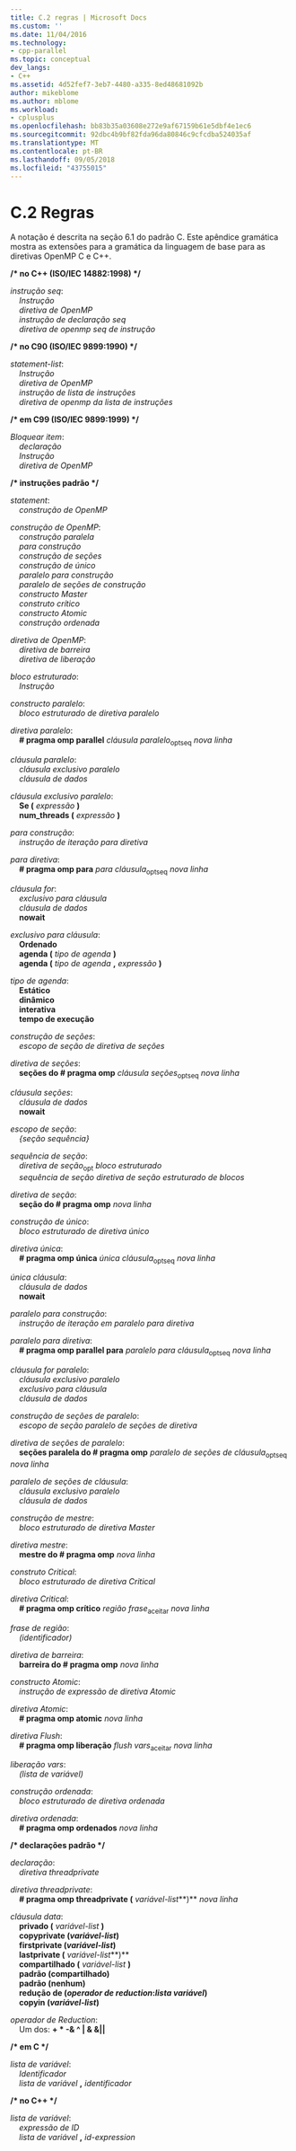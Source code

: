 ```yaml
---
title: C.2 regras | Microsoft Docs
ms.custom: ''
ms.date: 11/04/2016
ms.technology:
- cpp-parallel
ms.topic: conceptual
dev_langs:
- C++
ms.assetid: 4d52fef7-3eb7-4480-a335-8ed48681092b
author: mikeblome
ms.author: mblome
ms.workload:
- cplusplus
ms.openlocfilehash: bb83b35a03608e272e9af67159b61e5dbf4e1ec6
ms.sourcegitcommit: 92dbc4b9bf82fda96da80846c9cfcdba524035af
ms.translationtype: MT
ms.contentlocale: pt-BR
ms.lasthandoff: 09/05/2018
ms.locfileid: "43755015"
---
```

# <a name="c2-rules"></a>C.2 Regras
A notação é descrita na seção 6.1 do padrão C. Este apêndice gramática mostra as extensões para a gramática da linguagem de base para as diretivas OpenMP C e C++.

**/\* no C++ (ISO/IEC 14882:1998) \*/**

*instrução seq*:<br/>
&nbsp;&nbsp;&nbsp;&nbsp;*Instrução*<br/>
&nbsp;&nbsp;&nbsp;&nbsp;*diretiva de OpenMP*<br/>
&nbsp;&nbsp;&nbsp;&nbsp;*instrução de declaração seq*<br/>
&nbsp;&nbsp;&nbsp;&nbsp;*diretiva de openmp seq de instrução*

**/\* no C90 (ISO/IEC 9899:1990) \*/**

*statement-list*:<br/>
&nbsp;&nbsp;&nbsp;&nbsp;*Instrução*<br/>
&nbsp;&nbsp;&nbsp;&nbsp;*diretiva de OpenMP*<br/>
&nbsp;&nbsp;&nbsp;&nbsp;*instrução de lista de instruções*<br/>
&nbsp;&nbsp;&nbsp;&nbsp;*diretiva de openmp da lista de instruções*

**/\* em C99 (ISO/IEC 9899:1999) \*/**

*Bloquear item*:<br/>
&nbsp;&nbsp;&nbsp;&nbsp;*declaração*<br/>
&nbsp;&nbsp;&nbsp;&nbsp;*Instrução*<br/>
&nbsp;&nbsp;&nbsp;&nbsp;*diretiva de OpenMP*

**/\* instruções padrão \*/**

*statement*:<br/>
&nbsp;&nbsp;&nbsp;&nbsp;*construção de OpenMP*

*construção de OpenMP*:<br/>
&nbsp;&nbsp;&nbsp;&nbsp;*construção paralela*<br/>
&nbsp;&nbsp;&nbsp;&nbsp;*para construção*<br/>
&nbsp;&nbsp;&nbsp;&nbsp;*construção de seções*<br/>
&nbsp;&nbsp;&nbsp;&nbsp;*construção de único*<br/>
&nbsp;&nbsp;&nbsp;&nbsp;*paralelo para construção*<br/>
&nbsp;&nbsp;&nbsp;&nbsp;*paralelo de seções de construção*<br/>
&nbsp;&nbsp;&nbsp;&nbsp;*constructo Master*<br/>
&nbsp;&nbsp;&nbsp;&nbsp;*construto crítico*<br/>
&nbsp;&nbsp;&nbsp;&nbsp;*constructo Atomic*<br/>
&nbsp;&nbsp;&nbsp;&nbsp;*construção ordenada*

*diretiva de OpenMP*:<br/>
&nbsp;&nbsp;&nbsp;&nbsp;*diretiva de barreira*<br/>
&nbsp;&nbsp;&nbsp;&nbsp;*diretiva de liberação*

*bloco estruturado*:<br/>
&nbsp;&nbsp;&nbsp;&nbsp;*Instrução*

*constructo paralelo*:<br/>
&nbsp;&nbsp;&nbsp;&nbsp;*bloco estruturado de diretiva paralelo*

*diretiva paralelo*:<br/>
&nbsp;&nbsp;&nbsp;&nbsp;**# pragma omp parallel** *cláusula paralelo*<sub>optseq</sub> *nova linha*

*cláusula paralelo*:<br/>
&nbsp;&nbsp;&nbsp;&nbsp;*cláusula exclusivo paralelo*<br/>
&nbsp;&nbsp;&nbsp;&nbsp;*cláusula de dados*

*cláusula exclusivo paralelo*:<br/>
&nbsp;&nbsp;&nbsp;&nbsp;**Se (** *expressão* **)**<br/>
&nbsp;&nbsp;&nbsp;&nbsp;**num_threads (** *expressão* **)**

*para construção*:<br/>
&nbsp;&nbsp;&nbsp;&nbsp;*instrução de iteração para diretiva*

*para diretiva*:<br/>
&nbsp;&nbsp;&nbsp;&nbsp;**# pragma omp para** *para cláusula*<sub>optseq</sub> *nova linha*

*cláusula for*:<br/>
&nbsp;&nbsp;&nbsp;&nbsp;*exclusivo para cláusula*<br/>
&nbsp;&nbsp;&nbsp;&nbsp;*cláusula de dados*<br/>
&nbsp;&nbsp;&nbsp;&nbsp;**nowait**

*exclusivo para cláusula*:<br/>
&nbsp;&nbsp;&nbsp;&nbsp;**Ordenado**<br/>
&nbsp;&nbsp;&nbsp;&nbsp;**agenda (** *tipo de agenda* **)**<br/>
&nbsp;&nbsp;&nbsp;&nbsp;**agenda (** *tipo de agenda* **,** *expressão* **)**

*tipo de agenda*:<br/>
&nbsp;&nbsp;&nbsp;&nbsp;**Estático**<br/>
&nbsp;&nbsp;&nbsp;&nbsp;**dinâmico**<br/>
&nbsp;&nbsp;&nbsp;&nbsp;**interativa**<br/>
&nbsp;&nbsp;&nbsp;&nbsp;**tempo de execução**

*construção de seções*:<br/>
&nbsp;&nbsp;&nbsp;&nbsp;*escopo de seção de diretiva de seções*

*diretiva de seções*:<br/>
&nbsp;&nbsp;&nbsp;&nbsp;**seções do # pragma omp** *cláusula seções*<sub>optseq</sub> *nova linha*

*cláusula seções*:<br/>
&nbsp;&nbsp;&nbsp;&nbsp;*cláusula de dados*<br/>
&nbsp;&nbsp;&nbsp;&nbsp;**nowait**

*escopo de seção*:<br/>
&nbsp;&nbsp;&nbsp;&nbsp;*{seção sequência}*

*sequência de seção*:<br/>
&nbsp;&nbsp;&nbsp;&nbsp;*diretiva de seção*<sub>opt</sub> *bloco estruturado*<br/>
&nbsp;&nbsp;&nbsp;&nbsp;*sequência de seção diretiva de seção estruturado de blocos*

*diretiva de seção*:<br/>
&nbsp;&nbsp;&nbsp;&nbsp;**seção do # pragma omp** *nova linha*

*construção de único*:<br/>
&nbsp;&nbsp;&nbsp;&nbsp;*bloco estruturado de diretiva único*

*diretiva única*:<br/>
&nbsp;&nbsp;&nbsp;&nbsp;**# pragma omp única** *única cláusula*<sub>optseq</sub> *nova linha*

*única cláusula*:<br/>
&nbsp;&nbsp;&nbsp;&nbsp;*cláusula de dados*<br/>
&nbsp;&nbsp;&nbsp;&nbsp;**nowait**

*paralelo para construção*:<br/>
&nbsp;&nbsp;&nbsp;&nbsp;*instrução de iteração em paralelo para diretiva*

*paralelo para diretiva*:<br/>
&nbsp;&nbsp;&nbsp;&nbsp;**# pragma omp parallel para** *paralelo para cláusula*<sub>optseq</sub> *nova linha*

*cláusula for paralelo*:<br/>
&nbsp;&nbsp;&nbsp;&nbsp;*cláusula exclusivo paralelo*<br/>
&nbsp;&nbsp;&nbsp;&nbsp;*exclusivo para cláusula*<br/>
&nbsp;&nbsp;&nbsp;&nbsp;*cláusula de dados*

*construção de seções de paralelo*:<br/>
&nbsp;&nbsp;&nbsp;&nbsp;*escopo de seção paralelo de seções de diretiva*

*diretiva de seções de paralelo*:<br/>
&nbsp;&nbsp;&nbsp;&nbsp;**seções paralela do # pragma omp** *paralelo de seções de cláusula*<sub>optseq</sub> *nova linha*

*paralelo de seções de cláusula*:<br/>
&nbsp;&nbsp;&nbsp;&nbsp;*cláusula exclusivo paralelo*<br/>
&nbsp;&nbsp;&nbsp;&nbsp;*cláusula de dados*

*construção de mestre*:<br/>
&nbsp;&nbsp;&nbsp;&nbsp;*bloco estruturado de diretiva Master*

*diretiva mestre*:<br/>
&nbsp;&nbsp;&nbsp;&nbsp;**mestre do # pragma omp** *nova linha*

*construto Critical*:<br/>
&nbsp;&nbsp;&nbsp;&nbsp;*bloco estruturado de diretiva Critical*

*diretiva Critical*:<br/>
&nbsp;&nbsp;&nbsp;&nbsp;**# pragma omp crítico** *região frase*<sub>aceitar</sub> *nova linha*

*frase de região*:<br/>
&nbsp;&nbsp;&nbsp;&nbsp;*(identificador)*

*diretiva de barreira*:<br/>
&nbsp;&nbsp;&nbsp;&nbsp;**barreira do # pragma omp** *nova linha*

*constructo Atomic*:<br/>
&nbsp;&nbsp;&nbsp;&nbsp;*instrução de expressão de diretiva Atomic*

*diretiva Atomic*:<br/>
&nbsp;&nbsp;&nbsp;&nbsp;**# pragma omp atomic** *nova linha*

*diretiva Flush*:<br/>
&nbsp;&nbsp;&nbsp;&nbsp;**# pragma omp liberação** *flush vars*<sub>aceitar</sub> *nova linha*

*liberação vars*:<br/>
&nbsp;&nbsp;&nbsp;&nbsp;*(lista de variável)*

*construção ordenada*:<br/>
&nbsp;&nbsp;&nbsp;&nbsp;*bloco estruturado de diretiva ordenada*

*diretiva ordenada*:<br/>
&nbsp;&nbsp;&nbsp;&nbsp;**# pragma omp ordenados** *nova linha*

**/\* declarações padrão \*/**

*declaração*:<br/>
&nbsp;&nbsp;&nbsp;&nbsp;*diretiva threadprivate*

*diretiva threadprivate*:<br/>
&nbsp;&nbsp;&nbsp;&nbsp;**# pragma omp threadprivate (** *variável-list***)** *nova linha* 

*cláusula data*:<br/>
&nbsp;&nbsp;&nbsp;&nbsp;**privado (** *variável-list* **)**<br/>
&nbsp;&nbsp;&nbsp;&nbsp;**copyprivate (***variável-list***)** <br/>
&nbsp;&nbsp;&nbsp;&nbsp;**firstprivate (***variável-list***)** <br/>
&nbsp;&nbsp;&nbsp;&nbsp;**lastprivate (** *variável-list***)** <br/>
&nbsp;&nbsp;&nbsp;&nbsp;**compartilhado (** *variável-list* **)**<br/>
&nbsp;&nbsp;&nbsp;&nbsp;**padrão (compartilhado)**<br/>
&nbsp;&nbsp;&nbsp;&nbsp;**padrão (nenhum)**<br/>
&nbsp;&nbsp;&nbsp;&nbsp;**redução de (***operador de reduction***:***lista variável***)** <br/>
&nbsp;&nbsp;&nbsp;&nbsp;**copyin (***variável-list***)** 

*operador de Reduction*:<br/>
&nbsp;&nbsp;&nbsp;&nbsp;Um dos:  **+  \* -& ^ &#124; & &&#124;&#124;**

**/\* em C \*/**

*lista de variável*:<br/>
&nbsp;&nbsp;&nbsp;&nbsp;*Identificador*<br/>
&nbsp;&nbsp;&nbsp;&nbsp;*lista de variável* **,** *identificador*

**/\* no C++ \*/**

*lista de variável*:<br/>
&nbsp;&nbsp;&nbsp;&nbsp;*expressão de ID*<br/>
&nbsp;&nbsp;&nbsp;&nbsp;*lista de variável* **,** *id-expression*
